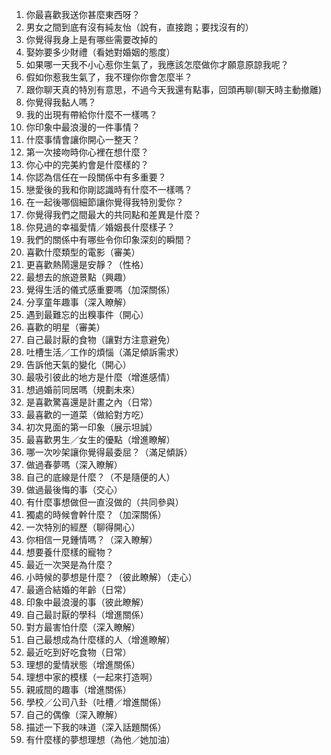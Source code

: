 1. 你最喜歡我送你甚麼東西呀？
2. 男女之間到底有沒有純友怡（說有，直接跑；要找沒有的）
3. 你覺得我身上是有哪些需要改掉的
4. 娶妳要多少財禮（看她對婚姻的態度）
5. 如果哪一天我不小心惹你生氣了，我應該怎麼做你才願意原諒我呢？
6. 假如你惹我生氣了，我不理你你會怎麼半？
7. 跟你聊天真的特別有意思，不過今天我還有點事，回頭再聊(聊天時主動撤離)
8. 你覺得我黏人嗎？
9. 我的出現有帶給你什麼不一樣嗎？
10. 你印象中最浪漫的一件事情？
11. 什麼事情會讓你開心一整天？
12. 第一次接吻時你心裡在想什麼？
13. 你心中的完美約會是什麼樣的？
14. 你認為信任在一段關係中有多重要？
15. 戀愛後的我和你剛認識時有什麼不一樣嗎？
16. 在一起後哪個細節讓你覺得我特別愛你？
17. 你覺得我們之間最大的共同點和差異是什麼？
18. 你見過的幸福愛情／婚姻長什麼樣子？
19. 我們的關係中有哪些令你印象深刻的瞬間？
20. 喜歡什麼類型的電影（審美）
21. 更喜歡熱鬧還是安靜？（性格）
22. 最想去的旅遊景點（興趣）
23. 覺得生活的儀式感重要嗎（加深關係）
24. 分享童年趣事（深入瞭解）
25. 遇到最難忘的出糗事件（開心）
26. 喜歡的明星（審美）
27. 自己最討厭的食物（讓對方注意避免）
28. 吐槽生活／工作的煩惱（滿足傾訴需求）
29. 告訴他天氣的變化（開心）
30. 最吸引彼此的地方是什麼（增進感情）
31. 想過婚前同居嗎（規劃未來）
32. 是喜歡驚喜還是計畫之內（日常）
33. 最喜歡的一道菜（做給對方吃）
34. 初次見面的第一印象（展示坦誠）
35. 最喜歡男生／女生的優點（增進瞭解）
36. 哪一次吵架讓你覺得最委屈？（滿足傾訴）
37. 做過春夢嗎（深入瞭解）
38. 自己的底線是什麼？（不是隨便的人）
39. 做過最後悔的事（交心）
40. 有什麼事想做但一直沒做的（共同參與）
41. 獨處的時候會幹什麼？（加深關係）
42. 一次特別的經歷（聊得開心）
43. 你相信一見鍾情嗎？（深入瞭解）
44. 想要養什麼樣的寵物？
45. 最近一次哭是為什麼？
46. 小時候的夢想是什麼？（彼此瞭解）（走心）
47. 最適合結婚的年齡（日常）
48. 印象中最浪漫的事（彼此瞭解）
49. 自己最討厭的學科（增進關係）
50. 對方最害怕什麼（深入瞭解）
51. 自己最想成為什麼樣的人（增進瞭解）
52. 最近吃到好吃食物（日常）
53. 理想的愛情狀態（增進關係）
54. 理想中家的模樣（一起來打造啊）
55. 親戚間的趣事（增進關係）
56. 學校／公司八卦（吐槽／增進關係）
57. 自己的偶像（深入瞭解）
58. 描述一下我的味道（深入話題關係）
59. 有什麼樣的夢想理想（為他／她加油）











